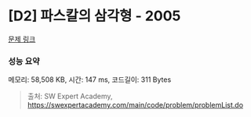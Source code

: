 # [D2] 파스칼의 삼각형 - 2005 

[문제 링크](https://swexpertacademy.com/main/code/problem/problemDetail.do?contestProbId=AV5P0-h6Ak4DFAUq) 

### 성능 요약

메모리: 58,508 KB, 시간: 147 ms, 코드길이: 311 Bytes



> 출처: SW Expert Academy, https://swexpertacademy.com/main/code/problem/problemList.do